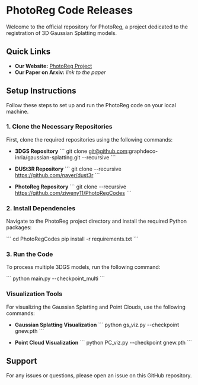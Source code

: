 # PhotoReg Code Releases

Welcome to the official repository for PhotoReg, a project dedicated to the registration of 3D Gaussian Splatting models.

## Quick Links
- **Our Website:** [PhotoReg Project](https://ziweny11.github.io/photoreg/)
- **Our Paper on Arxiv:** *link to the paper*

## Setup Instructions

Follow these steps to set up and run the PhotoReg code on your local machine.

### 1. Clone the Necessary Repositories
First, clone the required repositories using the following commands:

- **3DGS Repository**
  \```
  git clone git@github.com:graphdeco-inria/gaussian-splatting.git --recursive
  \```
  
- **DUSt3R Repository**
  \```
  git clone --recursive https://github.com/naver/dust3r
  \```
  
- **PhotoReg Repository**
  \```
  git clone --recursive https://github.com/ziweny11/PhotoRegCodes
  \```

### 2. Install Dependencies
Navigate to the PhotoReg project directory and install the required Python packages:

\```
cd PhotoRegCodes
pip install -r requirements.txt
\```

### 3. Run the Code
To process multiple 3DGS models, run the following command:

\```
python main.py --checkpoint_multi <path to trained model1> <path to trained model2>
\```

### Visualization Tools
For visualizing the Gaussian Splatting and Point Clouds, use the following commands:

- **Gaussian Splatting Visualization**
  \```
  python gs_viz.py --checkpoint gnew.pth
  \```
  
- **Point Cloud Visualization**
  \```
  python PC_viz.py --checkpoint gnew.pth
  \```

## Support
For any issues or questions, please open an issue on this GitHub repository.

